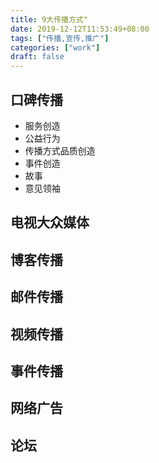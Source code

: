 ```yaml
---
title: 9大传播方式"
date: 2019-12-12T11:53:49+08:00
tags: ["传播,宣传,推广"]
categories: ["work"]
draft: false
---
```


## 口碑传播

- 服务创造
- 公益行为
- 传播方式品质创造
- 事件创造
- 故事
- 意见领袖

## 电视大众媒体
## 博客传播
## 邮件传播
## 视频传播
## 事件传播
## 网络广告
## 论坛